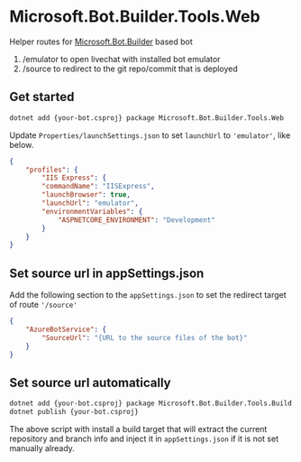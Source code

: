 # Microsoft.Bot.Builder.Tools.Web

Helper routes for [Microsoft.Bot.Builder][bot-builder-git] based bot

1. /emulator to open livechat with installed bot emulator
1. /source to redirect to the git repo/commit that is deployed

## Get started

```bash
dotnet add {your-bot.csproj} package Microsoft.Bot.Builder.Tools.Web
```

Update <code>Properties/launchSettings.json</code> to set <code>launchUrl</code> to <code>'emulator'</code>, like below.

```json
{
    "profiles": {
        "IIS Express": {
        "commandName": "IISExpress",
        "launchBrowser": true,
        "launchUrl": "emulator",
        "environmentVariables": {
            "ASPNETCORE_ENVIRONMENT": "Development"
        }
    }
}
```
## Set source url in appSettings.json

Add the following section to the <code>appSettings.json</code> to set the redirect target of route <code>'/source'</code>
```json
{
    "AzureBotService": {
        "SourceUrl": "{URL to the source files of the bot}"
    }
}
```

## Set source url automatically

```bash
dotnet add {your-bot.csproj} package Microsoft.Bot.Builder.Tools.Build
dotnet publish {your-bot.csproj}
```

The above script with install a build target that will extract the current repository and branch info and inject it in
<code>appSettings.json</code> if it is not set manually already.


[bot-builder-git]: https://github.com/microsoft/botbuilder-dotnet.git

